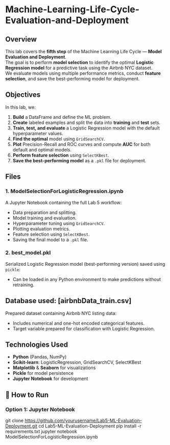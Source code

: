 # Machine-Learning-Life-Cycle-Evaluation-and-Deployment
## Overview
This lab covers the **fifth step** of the Machine Learning Life Cycle — **Model Evaluation and Deployment**.  
The goal is to perform **model selection** to identify the optimal **Logistic Regression model** for a predictive task using the Airbnb NYC dataset.  
We evaluate models using multiple performance metrics, conduct **feature selection**, and save the best-performing model for deployment.


## Objectives
In this lab, we:
1. **Build** a DataFrame and define the ML problem.
2. **Create** labeled examples and split the data into **training** and **test** sets.
3. **Train, test, and evaluate** a Logistic Regression model with the default hyperparameter values.
4. **Find the optimal** model using `GridSearchCV`.
5. **Plot** Precision-Recall and ROC curves and compute **AUC** for both default and optimal models.
6. **Perform feature selection** using `SelectKBest`.
7. **Save the best-performing model** as a `.pkl` file for deployment.

## Files

### 1. **ModelSelectionForLogisticRegression.ipynb**
A Jupyter Notebook containing the full Lab 5 workflow:
- Data preparation and splitting.
- Model training and evaluation.
- Hyperparameter tuning using `GridSearchCV`.
- Plotting evaluation metrics.
- Feature selection using `SelectKBest`.
- Saving the final model to a `.pkl` file.

### 2. **best_model.pkl**
Serialized Logistic Regression model (best-performing version) saved using `pickle`:
- Can be loaded in any Python environment to make predictions without retraining.

## Database used: [airbnbData_train.csv]
Prepared dataset containing Airbnb NYC listing data:
- Includes numerical and one-hot encoded categorical features.
- Target variable prepared for classification with Logistic Regression.

## Technologies Used
- **Python** (Pandas, NumPy)
- **Scikit-learn**: LogisticRegression, GridSearchCV, SelectKBest
- **Matplotlib** & **Seaborn** for visualizations
- **Pickle** for model persistence
- **Jupyter Notebook** for development

## 🚀 How to Run

### Option 1: Jupyter Notebook
git clone https://github.com/yourusername/Lab5-ML-Evaluation-Deployment.git
cd Lab5-ML-Evaluation-Deployment
pip install -r requirements.txt
jupyter notebook ModelSelectionForLogisticRegression.ipynb
